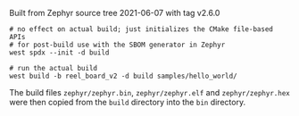 Built from Zephyr source tree 2021-06-07 with tag v2.6.0

```
# no effect on actual build; just initializes the CMake file-based APIs
# for post-build use with the SBOM generator in Zephyr
west spdx --init -d build

# run the actual build
west build -b reel_board_v2 -d build samples/hello_world/

```

The build files `zephyr/zephyr.bin`, `zephyr/zephyr.elf` and `zephyr/zephyr.hex`
were then copied from the `build` directory into the `bin` directory.

